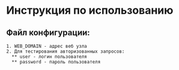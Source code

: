 # Инструкция по использованию

## Файл конфигурации:
```
1. WEB_DOMAIN - адрес веб узла 
2. Для тестирования авторизованных запросов:
  ** user - логин пользователя 
  ** password - пароль пользователя 
```

